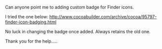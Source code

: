 Can anyone point me to adding custom badge for  Finder icons.

I tried the one below:
http://www.cocoabuilder.com/archive/cocoa/95797-finder-icon-badging.html

No luck in changing the badge once added. Always retains the old one.

Thank you for the help.....
